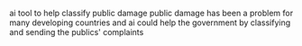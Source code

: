 ai tool to help classify public damage
public damage has been a problem for many developing countries and ai could help the government by classifying and sending the publics' complaints
